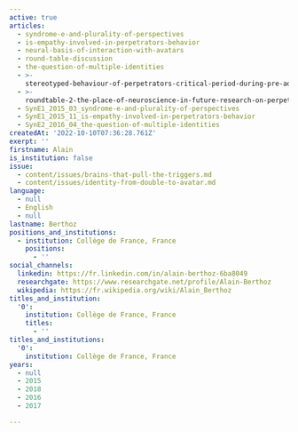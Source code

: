 ```yaml
---
active: true
articles:
  - syndrome-e-and-plurality-of-perspectives
  - is-empathy-involved-in-perpetrators-behavior
  - neural-basis-of-interaction-with-avatars
  - round-table-discussion
  - the-question-of-multiple-identities
  - >-
    stereotyped-behaviour-of-perpetrators-critical-period-during-pre-adolescence-for-tolerance-and-empathy
  - >-
    roundtable-2-the-place-of-neuroscience-in-future-research-on-perpetrators-of-extreme-violence
  - SynE1_2015_03_syndrome-e-and-plurality-of-perspectives
  - SynE1_2015_11_is-empathy-involved-in-perpetrators-behavior
  - SynE2_2016_04_the-question-of-multiple-identities
createdAt: '2022-10-10T07:36:28.761Z'
exerpt: ''
firstname: Alain
is_institution: false
issue:
  - content/issues/brains-that-pull-the-triggers.md
  - content/issues/identity-from-double-to-avatar.md
language:
  - null
  - English
  - null
lastname: Berthoz
positions_and_institutions:
  - institution: Collège de France, France
    positions:
      - ''
social_channels:
  linkedin: https://fr.linkedin.com/in/alain-berthoz-6ba8049
  researchgate: https://www.researchgate.net/profile/Alain-Berthoz
  wikipedia: https://fr.wikipedia.org/wiki/Alain_Berthoz
titles_and_institution:
  '0':
    institution: Collège de France, France
    titles:
      - ''
titles_and_institutions:
  '0':
    institution: Collège de France, France
years:
  - null
  - 2015
  - 2018
  - 2016
  - 2017

---
```


